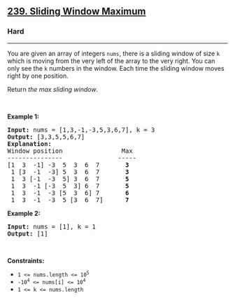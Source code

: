 <h2><a href="https://leetcode.com/problems/sliding-window-maximum/">239. Sliding Window Maximum</a></h2><h3>Hard</h3><hr><div style="user-select: auto;"><p style="user-select: auto;">You are given an array of integers&nbsp;<code style="user-select: auto;">nums</code>, there is a sliding window of size <code style="user-select: auto;">k</code> which is moving from the very left of the array to the very right. You can only see the <code style="user-select: auto;">k</code> numbers in the window. Each time the sliding window moves right by one position.</p>

<p style="user-select: auto;">Return <em style="user-select: auto;">the max sliding window</em>.</p>

<p style="user-select: auto;">&nbsp;</p>
<p style="user-select: auto;"><strong class="example" style="user-select: auto;">Example 1:</strong></p>

<pre style="user-select: auto;"><strong style="user-select: auto;">Input:</strong> nums = [1,3,-1,-3,5,3,6,7], k = 3
<strong style="user-select: auto;">Output:</strong> [3,3,5,5,6,7]
<strong style="user-select: auto;">Explanation:</strong> 
Window position                Max
---------------               -----
[1  3  -1] -3  5  3  6  7       <strong style="user-select: auto;">3</strong>
 1 [3  -1  -3] 5  3  6  7       <strong style="user-select: auto;">3</strong>
 1  3 [-1  -3  5] 3  6  7      <strong style="user-select: auto;"> 5</strong>
 1  3  -1 [-3  5  3] 6  7       <strong style="user-select: auto;">5</strong>
 1  3  -1  -3 [5  3  6] 7       <strong style="user-select: auto;">6</strong>
 1  3  -1  -3  5 [3  6  7]      <strong style="user-select: auto;">7</strong>
</pre>

<p style="user-select: auto;"><strong class="example" style="user-select: auto;">Example 2:</strong></p>

<pre style="user-select: auto;"><strong style="user-select: auto;">Input:</strong> nums = [1], k = 1
<strong style="user-select: auto;">Output:</strong> [1]
</pre>

<p style="user-select: auto;">&nbsp;</p>
<p style="user-select: auto;"><strong style="user-select: auto;">Constraints:</strong></p>

<ul style="user-select: auto;">
	<li style="user-select: auto;"><code style="user-select: auto;">1 &lt;= nums.length &lt;= 10<sup style="user-select: auto;">5</sup></code></li>
	<li style="user-select: auto;"><code style="user-select: auto;">-10<sup style="user-select: auto;">4</sup> &lt;= nums[i] &lt;= 10<sup style="user-select: auto;">4</sup></code></li>
	<li style="user-select: auto;"><code style="user-select: auto;">1 &lt;= k &lt;= nums.length</code></li>
</ul>
</div>